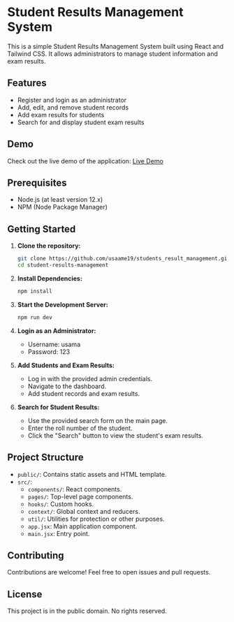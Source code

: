 # Student Results Management System

This is a simple Student Results Management System built using React and Tailwind CSS. It allows administrators to manage student information and exam results.

## Features

- Register and login as an administrator
- Add, edit, and remove student records
- Add exam results for students
- Search for and display student exam results

## Demo

Check out the live demo of the application: [Live Demo](https://your-vercel-app-name.vercel.app)

## Prerequisites

- Node.js (at least version 12.x)
- NPM (Node Package Manager)

## Getting Started

1. **Clone the repository:**

    ```bash
    git clone https://github.com/usaame19/students_result_management.git
    cd student-results-management
    ```

2. **Install Dependencies:**

    ```bash
    npm install
    ```

3. **Start the Development Server:**

    ```bash
    npm run dev
    ```

4. **Login as an Administrator:**

    - Username: usama
    - Password: 123

5. **Add Students and Exam Results:**

    - Log in with the provided admin credentials.
    - Navigate to the dashboard.
    - Add student records and exam results.

6. **Search for Student Results:**

    - Use the provided search form on the main page.
    - Enter the roll number of the student.
    - Click the "Search" button to view the student's exam results.

## Project Structure

- `public/`: Contains static assets and HTML template.
- `src/`:
  - `components/`: React components.
  - `pages/`: Top-level page components.
  - `hooks/`: Custom hooks.
  - `context/`: Global context and reducers.
  - `util/`: Utilities for protection or other purposes.
  - `app.jsx`: Main application component.
  - `main.jsx`: Entry point.

## Contributing

Contributions are welcome! Feel free to open issues and pull requests.

## License

This project is in the public domain. No rights reserved.

